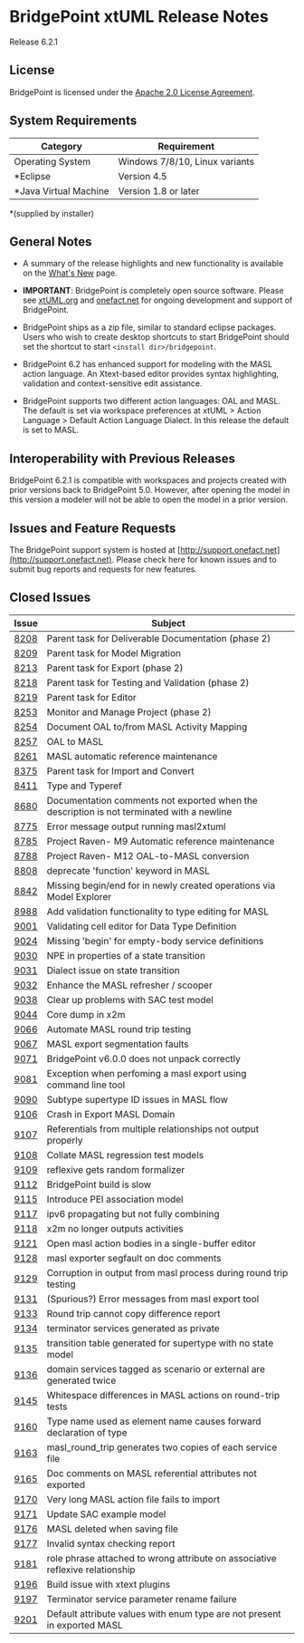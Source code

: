 BridgePoint xtUML Release Notes
========================

Release 6.2.1  

License
-------
BridgePoint is licensed under the [Apache 2.0 License Agreement](http://www.apache.org/licenses/LICENSE-2.0).  


System Requirements
-------
  
| Category              | Requirement                          |
|-----------------------|--------------------------------------|
| Operating System      | Windows 7/8/10, Linux variants       |
| *Eclipse              | Version 4.5                          |
| *Java Virtual Machine | Version 1.8 or later                 |

*(supplied by installer)
    

General Notes
------
* A summary of the release highlights and new functionality is available on the 
[What's New](../WhatsNew/WhatsNew.html) page.  
  
* __IMPORTANT__: BridgePoint is completely open source software. 
Please see [xtUML.org](http://xtuml.org) and [onefact.net](http://onefact.net) 
for ongoing development and support of BridgePoint.  
  
* BridgePoint ships as a zip file, similar to standard eclipse packages. Users 
who wish to create desktop shortcuts to start BridgePoint should set the 
shortcut to start ```<install dir>/bridgepoint```.  

* BridgePoint 6.2 has enhanced support for modeling with the MASL action
language.  An Xtext-based editor provides syntax highlighting, validation
and context-sensitive edit assistance.  

* BridgePoint supports two different action languages: OAL and MASL.  The default
is set via workspace preferences at xtUML > Action Language > Default Action Language Dialect.
In this release the default is set to MASL.   
  
Interoperability with Previous Releases
------
BridgePoint 6.2.1 is compatible with workspaces and projects created with prior 
versions back to BridgePoint 5.0.  However, after opening the model in this version
a modeler will not be able to open the model in a prior version.   

Issues and Feature Requests
------
The BridgePoint support system is hosted at [http://support.onefact.net](http://support.onefact.net). 
Please check here for known issues and to submit bug reports and requests for new features.


Closed Issues
------
  
| Issue |  Subject |
|-------|-----------------------------------------------------------------|
[8208](https://support.onefact.net/issues/8208) | Parent task for Deliverable Documentation (phase 2)
[8209](https://support.onefact.net/issues/8209) | Parent task for Model Migration
[8213](https://support.onefact.net/issues/8213) | Parent task for Export (phase 2)
[8218](https://support.onefact.net/issues/8218) | Parent task for Testing and Validation (phase 2)
[8219](https://support.onefact.net/issues/8219) | Parent task for Editor
[8253](https://support.onefact.net/issues/8253) | Monitor and Manage Project (phase 2)
[8254](https://support.onefact.net/issues/8254) | Document OAL to/from MASL Activity Mapping
[8257](https://support.onefact.net/issues/8257) | OAL to MASL
[8261](https://support.onefact.net/issues/8261) | MASL automatic reference maintenance
[8375](https://support.onefact.net/issues/8375) | Parent task for Import and Convert
[8411](https://support.onefact.net/issues/8411) | Type and Typeref
[8680](https://support.onefact.net/issues/8680) | Documentation comments not exported when the description is not terminated with a newline
[8775](https://support.onefact.net/issues/8775) | Error message output running masl2xtuml
[8785](https://support.onefact.net/issues/8785) | Project Raven- M9 Automatic reference maintenance
[8788](https://support.onefact.net/issues/8788) | Project Raven- M12 OAL-to-MASL conversion
[8808](https://support.onefact.net/issues/8808) | deprecate 'function' keyword in MASL
[8842](https://support.onefact.net/issues/8842) | Missing begin/end for in newly created operations via Model Explorer
[8988](https://support.onefact.net/issues/8988) | Add validation functionality to type editing for MASL
[9001](https://support.onefact.net/issues/9001) | Validating cell editor for Data Type Definition
[9024](https://support.onefact.net/issues/9024) | Missing 'begin' for empty-body service definitions
[9030](https://support.onefact.net/issues/9030) | NPE in properties of a state transition
[9031](https://support.onefact.net/issues/9031) | Dialect issue on state transition
[9032](https://support.onefact.net/issues/9032) | Enhance the MASL refresher / scooper
[9038](https://support.onefact.net/issues/9038) | Clear up problems with SAC test model
[9044](https://support.onefact.net/issues/9044) | Core dump in x2m
[9066](https://support.onefact.net/issues/9066) | Automate MASL round trip testing
[9067](https://support.onefact.net/issues/9067) | MASL export segmentation faults
[9071](https://support.onefact.net/issues/9071) | BridgePoint v6.0.0 does not unpack correctly
[9081](https://support.onefact.net/issues/9081) | Exception when perfoming a masl export using command line tool
[9090](https://support.onefact.net/issues/9090) | Subtype supertype ID issues in MASL flow
[9106](https://support.onefact.net/issues/9106) | Crash in Export MASL Domain
[9107](https://support.onefact.net/issues/9107) | Referentials from multiple relationships not output properly
[9108](https://support.onefact.net/issues/9108) | Collate MASL regression test models
[9109](https://support.onefact.net/issues/9109) | reflexive gets random formalizer
[9112](https://support.onefact.net/issues/9112) | BridgePoint build is slow
[9115](https://support.onefact.net/issues/9115) | Introduce PEI association model
[9117](https://support.onefact.net/issues/9117) | ipv6 propagating but not fully combining
[9118](https://support.onefact.net/issues/9118) | x2m no longer outputs activities
[9121](https://support.onefact.net/issues/9121) | Open masl action bodies in a single-buffer editor
[9128](https://support.onefact.net/issues/9128) | masl exporter segfault on doc comments
[9129](https://support.onefact.net/issues/9129) | Corruption in output from masl process during round trip testing
[9131](https://support.onefact.net/issues/9131) | (Spurious?) Error messages from masl export tool
[9133](https://support.onefact.net/issues/9133) | Round trip cannot copy difference report
[9134](https://support.onefact.net/issues/9134) | terminator services generated as private
[9135](https://support.onefact.net/issues/9135) | transition table generated for supertype with no state model
[9136](https://support.onefact.net/issues/9136) | domain services tagged as scenario or external are generated twice
[9145](https://support.onefact.net/issues/9145) | Whitespace differences in MASL actions on round-trip tests
[9160](https://support.onefact.net/issues/9160) | Type name used as element name causes forward declaration of type
[9163](https://support.onefact.net/issues/9163) | masl_round_trip generates two copies of each service file
[9165](https://support.onefact.net/issues/9165) | Doc comments on MASL referential attributes not exported
[9170](https://support.onefact.net/issues/9170) | Very long MASL action file fails to import
[9171](https://support.onefact.net/issues/9171) | Update SAC example model
[9176](https://support.onefact.net/issues/9176) | MASL deleted when saving file
[9177](https://support.onefact.net/issues/9177) | Invalid syntax checking report
[9181](https://support.onefact.net/issues/9181) | role phrase attached to wrong attribute on associative reflexive relationship
[9196](https://support.onefact.net/issues/9196) | Build issue with xtext plugins
[9197](https://support.onefact.net/issues/9197) | Terminator service parameter rename failure
[9201](https://support.onefact.net/issues/9201) | Default attribute values with enum type are not present in exported MASL
   
   